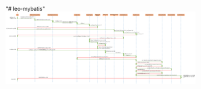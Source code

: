 "# leo-mybatis" 
![mybatis时序图](https://github.com/shileishmily/leo-mybatis/blob/master/mybatis%E6%97%B6%E5%BA%8F%E5%9B%BE.png)

